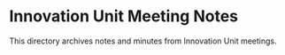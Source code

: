 # Innovation Unit Meeting Notes

This directory archives notes and minutes from Innovation Unit meetings. 